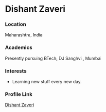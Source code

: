 # Dishant Zaveri

### Location

Maharashtra, India

### Academics

Presently pursuing BTech, DJ Sanghvi , Mumbai

### Interests

- Learning new stuff every new day.

### Profile Link

[Dishant Zaveri](https://github.com/dishantzaveri)